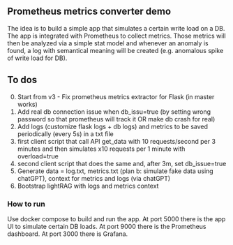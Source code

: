 ## Prometheus metrics converter demo

The idea is to build a simple app that simulates a certain write load on a DB.
The app is integrated with Prometheus to collect metrics.
Those metrics will then be analyzed via a simple stat model and whenever an anomaly is found, a log with semantical meaning will be created (e.g. anomalous spike of write load for DB).

## To dos
0. Start from v3 - Fix prometheus metrics extractor for Flask (in master works)
1. Add real db connection issue when db_issu=true (by setting wrong password so that prometheus will track it OR make db crash for real)
2. Add logs (customize flask logs + db logs) and metrics to be saved periodically (every 5s) in a txt file
3. first client script that call API get_data with 10 requests/second per 3 minutes and then simulates x10 requests per 1 minute with overload=true
4. second client script that does the same and, after 3m, set db_issue=true
5. Generate data = log.txt, metrics.txt (plan b: simulate fake data using chatGPT), context for metrics and logs (via chatGPT) 
6. Bootstrap lightRAG with logs and metrics context

### How to run
Use docker compose to build and run the app.
At port 5000 there is the app UI to simulate certain DB loads.
At port 9000 there is the Prometheus dashboard.
At port 3000 there is Grafana.